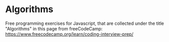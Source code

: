# Algorithms
Free programming exercises for Javascript, that are collected under the title "Algorithms" in this page from freeCodeCamp: https://www.freecodecamp.org/learn/coding-interview-prep/
